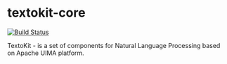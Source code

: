 # textokit-core

[![Build Status](https://travis-ci.org/textocat/textokit-core.svg?branch=master)](https://travis-ci.org/textocat/textokit-core)

TextoKit - is a set of components for Natural Language Processing based on Apache UIMA platform.
